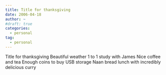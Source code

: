 ```yaml
---
title: Title for thanksgiving
date: 2006-04-18
author: ~
#draft: true
categories:
  - personal
tag:
  - personal
---
```





Title for thanksgiving
Beautiful weather
1 to 1 study with James
Nice coffee and tea
Enough coins to buy USB storage
Naan bread lunch with incredibly delicious curry



 






